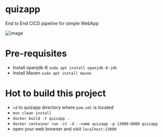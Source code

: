 # quizapp
End to End CICD pipeline for simple WebApp

![image](https://user-images.githubusercontent.com/42235943/180472508-fae889f1-cf66-48bc-9cf9-9f6be5e5e523.png)

# Pre-requisites
 - Install openjdk-8
   `sudo apt install openjdk-8-jdk`
 - Install Maven
   `sudo apt install maven`
 
# Hot to build this project
 - `cd` to quizapp directory where `pom.xml` is located
 - `mvn clean install`
 - `docker build -t quizapp .`
 - `docker container run -it -d --name quizapp -p 13000:8080 quizapp`
 - open your web browser and visit `localhost:13000`

